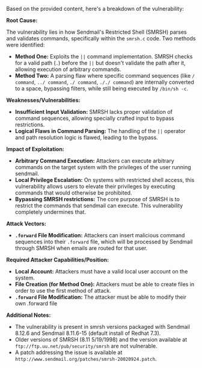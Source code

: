 Based on the provided content, here's a breakdown of the vulnerability:

**Root Cause:**

The vulnerability lies in how Sendmail's Restricted Shell (SMRSH) parses and validates commands, specifically within the `smrsh.c` code. Two methods were identified:

*   **Method One:** Exploits the `||` command implementation. SMRSH checks for a valid path (`.`) before the `||` but doesn't validate the path after it, allowing execution of arbitrary commands.
*   **Method Two:**  A parsing flaw where specific command sequences (like `/ command`, `../ command`, `./ command`, `././ command`) are internally converted to a space, bypassing filters, while still being executed by `/bin/sh -c`.

**Weaknesses/Vulnerabilities:**

*   **Insufficient Input Validation:** SMRSH lacks proper validation of command sequences, allowing specially crafted input to bypass restrictions.
*   **Logical Flaws in Command Parsing:** The handling of the `||` operator and path resolution logic is flawed, leading to the bypass.

**Impact of Exploitation:**

*   **Arbitrary Command Execution:** Attackers can execute arbitrary commands on the target system with the privileges of the user running sendmail.
*   **Local Privilege Escalation:** On systems with restricted shell access, this vulnerability allows users to elevate their privileges by executing commands that would otherwise be prohibited.
*  **Bypassing SMRSH restrictions:** The core purpose of SMRSH is to restrict the commands that sendmail can execute. This vulnerability completely undermines that.

**Attack Vectors:**

*   **`.forward` File Modification:** Attackers can insert malicious command sequences into their `.forward` file, which will be processed by Sendmail through SMRSH when emails are routed for that user.

**Required Attacker Capabilities/Position:**

*   **Local Account:** Attackers must have a valid local user account on the system.
*   **File Creation (for Method One):** Attackers must be able to create files in order to use the first method of attack.
*   **`.forward` File Modification:** The attacker must be able to modify their own .forward file

**Additional Notes:**

*   The vulnerability is present in smrsh versions packaged with Sendmail 8.12.6 and Sendmail 8.11.6-15 (default install of Redhat 7.3).
*   Older versions of SMRSH (8.11 5/19/1998) and the version available at `ftp://ftp.uu.net/pub/security/smrsh` are not vulnerable.
*   A patch addressing the issue is available at `http://www.sendmail.org/patches/smrsh-20020924.patch`.
